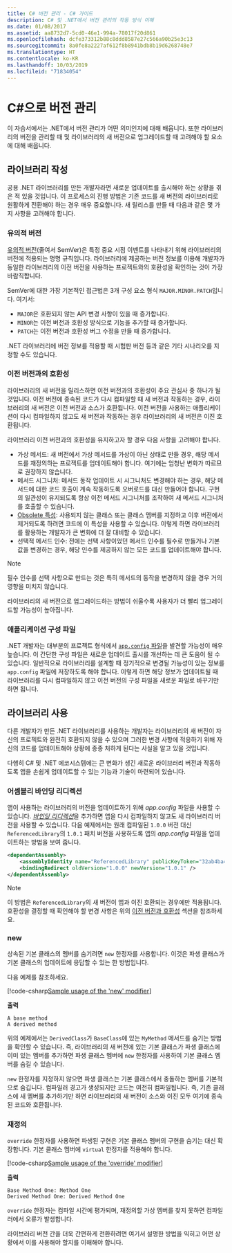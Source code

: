 ```yaml
---
title: C# 버전 관리 - C# 가이드
description: C# 및 .NET에서 버전 관리의 작동 방식 이해
ms.date: 01/08/2017
ms.assetid: aa8732d7-5cd0-46e1-994a-78017f20d861
ms.openlocfilehash: dcfe373312b88c8ddd8587e27c566a90b25e3c13
ms.sourcegitcommit: 8a0fe8a2227af612f8b8941bdb8b19d6268748e7
ms.translationtype: HT
ms.contentlocale: ko-KR
ms.lasthandoff: 10/03/2019
ms.locfileid: "71834054"
---
```

# <a name="versioning-in-c"></a>C\#으로 버전 관리

이 자습서에서는 .NET에서 버전 관리가 어떤 의미인지에 대해 배웁니다. 또한 라이브러리의 버전을 관리할 때 및 라이브러리의 새 버전으로 업그레이드할 때 고려해야 할 요소에 대해 배웁니다.

## <a name="authoring-libraries"></a>라이브러리 작성

공용 .NET 라이브러리를 만든 개발자라면 새로운 업데이트를 출시해야 하는 상황을 겪은 적 있을 것입니다. 이 프로세스의 진행 방법은 기존 코드를 새 버전의 라이브러리로 원활하게 전환해야 하는 경우 매우 중요합니다. 새 릴리스를 만들 때 다음과 같은 몇 가지 사항을 고려해야 합니다.

### <a name="semantic-versioning"></a>유의적 버전

[유의적 버전](https://semver.org/)(줄여서 SemVer)은 특정 중요 시점 이벤트를 나타내기 위해 라이브러리의 버전에 적용되는 명명 규칙입니다.
라이브러리에 제공하는 버전 정보를 이용해 개발자가 동일한 라이브러리의 이전 버전을 사용하는 프로젝트와의 호환성을 확인하는 것이 가장 바람직합니다.

SemVer에 대한 가장 기본적인 접근법은 3개 구성 요소 형식 `MAJOR.MINOR.PATCH`입니다. 여기서:

- `MAJOR`은 호환되지 않는 API 변경 사항이 있을 때 증가합니다.
- `MINOR`는 이전 버전과 호환성 방식으로 기능을 추가할 때 증가합니다.
- `PATCH`는 이전 버전과 호환성 버그 수정을 만들 때 증가합니다.

.NET 라이브러리에 버전 정보를 적용할 때 시험판 버전 등과 같은 기타 시나리오를 지정할 수도 있습니다.

### <a name="backwards-compatibility"></a>이전 버전과의 호환성

라이브러리의 새 버전을 릴리스하면 이전 버전과의 호환성이 주요 관심사 중 하나가 될 것입니다.
이전 버전에 종속된 코드가 다시 컴파일할 때 새 버전과 작동하는 경우, 라이브러리의 새 버전은 이전 버전과 소스가 호환됩니다. 이전 버전을 사용하는 애플리케이션이 다시 컴파일하지 않고도 새 버전과 작동하는 경우 라이브러리의 새 버전은 이진 호환됩니다.

라이브러리 이전 버전과의 호환성을 유지하고자 할 경우 다음 사항을 고려해야 합니다.

- 가상 메서드: 새 버전에서 가상 메서드를 가상이 아닌 상태로 만들 경우, 해당 메서드를 재정의하는 프로젝트를 업데이트해야 합니다. 여기에는 엄청난 변화가 따르므로 권장하지 않습니다.
- 메서드 시그니처: 메서드 동작 업데이트 시 시그니처도 변경해야 하는 경우, 해당 메서드에 대한 코드 호출이 계속 작동하도록 오버로드를 대신 만들어야 합니다.
구현의 일관성이 유지되도록 항상 이전 메서드 시그니처를 조작하여 새 메서드 시그니처를 호출할 수 있습니다.
- [Obsolete 특성](programming-guide/concepts/attributes/common-attributes.md#Obsolete): 사용되지 않는 클래스 또는 클래스 멤버를 지정하고 이후 버전에서 제거되도록 하려면 코드에 이 특성을 사용할 수 있습니다. 이렇게 하면 라이브러리를 활용하는 개발자가 큰 변화에 더 잘 대비할 수 있습니다.
- 선택적 메서드 인수: 전에는 선택 사항이었던 메서드 인수를 필수로 만들거나 기본값을 변경하는 경우, 해당 인수를 제공하지 않는 모든 코드를 업데이트해야 합니다.

> [!NOTE]
> 필수 인수를 선택 사항으로 만드는 것은 특히 메서드의 동작을 변경하지 않을 경우 거의 영향을 미치지 않습니다.

라이브러리의 새 버전으로 업그레이드하는 방법이 쉬울수록 사용자가 더 빨리 업그레이드할 가능성이 높아집니다.

### <a name="application-configuration-file"></a>애플리케이션 구성 파일

.NET 개발자는 대부분의 프로젝트 형식에서 [`app.config` 파일](../framework/configure-apps/file-schema/index.md)을 발견할 가능성이 매우 높습니다.
이 간단한 구성 파일은 새로운 업데이트 출시를 개선하는 데 큰 도움이 될 수 있습니다. 일반적으로 라이브러리를 설계할 때 정기적으로 변경될 가능성이 있는 정보를 `app.config` 파일에 저장하도록 해야 합니다. 이렇게 하면 해당 정보가 업데이트될 때 라이브러리를 다시 컴파일하지 않고 이전 버전의 구성 파일을 새로운 파일로 바꾸기만 하면 됩니다.

## <a name="consuming-libraries"></a>라이브러리 사용

다른 개발자가 만든 .NET 라이브러리를 사용하는 개발자는 라이브러리의 새 버전이 자신의 프로젝트와 완전히 호환되지 않을 수 있으며 그러한 변경 사항에 적응하기 위해 자신의 코드를 업데이트해야 상황에 종종 처하게 된다는 사실을 알고 있을 것입니다.

다행히 C# 및 .NET 에코시스템에는 큰 변화가 생긴 새로운 라이브러리 버전과 작동하도록 앱을 손쉽게 업데이트할 수 있는 기능과 기술이 마련되어 있습니다.

### <a name="assembly-binding-redirection"></a>어셈블리 바인딩 리디렉션

앱이 사용하는 라이브러리의 버전을 업데이트하기 위해 *app.config* 파일을 사용할 수 있습니다. [*바인딩 리디렉션*](../framework/configure-apps/redirect-assembly-versions.md)을 추가하면 앱을 다시 컴파일하지 않고도 새 라이브러리 버전을 사용할 수 있습니다. 다음 예제에서는 원래 컴파일된 `1.0.0` 버전 대신 `ReferencedLibrary`의 `1.0.1` 패치 버전을 사용하도록 앱의 *app.config* 파일을 업데이트하는 방법을 보여 줍니다.

```xml
<dependentAssembly>
    <assemblyIdentity name="ReferencedLibrary" publicKeyToken="32ab4ba45e0a69a1" culture="en-us" />
    <bindingRedirect oldVersion="1.0.0" newVersion="1.0.1" />
</dependentAssembly>
```

> [!NOTE]
> 이 방법은 `ReferencedLibrary`의 새 버전이 앱과 이진 호환되는 경우에만 적용됩니다.
> 호환성을 결정할 때 확인해야 할 변경 사항은 위의 [이전 버전과 호환성](#backwards-compatibility) 섹션을 참조하세요.

### <a name="new"></a>new

상속된 기본 클래스의 멤버를 숨기려면 `new` 한정자를 사용합니다. 이것은 파생 클래스가 기본 클래스의 업데이트에 응답할 수 있는 한 방법입니다.

다음 예제를 참조하세요.

[!code-csharp[Sample usage of the 'new' modifier](~/samples/csharp/versioning/new/Program.cs#sample)]

**출력**

```console
A base method
A derived method
```

위의 예제에서는 `DerivedClass`가 `BaseClass`에 있는 `MyMethod` 메서드를 숨기는 방법을 확인할 수 있습니다.
즉, 라이브러리의 새 버전에 있는 기본 클래스가 파생 클래스에 이미 있는 멤버를 추가하면 파생 클래스 멤버에 `new` 한정자를 사용하여 기본 클래스 멤버를 숨길 수 있습니다.

`new` 한정자를 지정하지 않으면 파생 클래스는 기본 클래스에서 충돌하는 멤버를 기본적으로 숨깁니다. 컴파일러 경고가 생성되지만 코드는 여전히 컴파일됩니다. 즉, 기존 클래스에 새 멤버를 추가하기만 하면 라이브러리의 새 버전이 소스와 이진 모두 여기에 종속된 코드와 호환됩니다.

### <a name="override"></a>재정의

`override` 한정자를 사용하면 파생된 구현은 기본 클래스 멤버의 구현을 숨기는 대신 확장합니다. 기본 클래스 멤버에 `virtual` 한정자를 적용해야 합니다.

[!code-csharp[Sample usage of the 'override' modifier](../../samples/csharp/versioning/override/Program.cs#sample)]

**출력**

```console
Base Method One: Method One
Derived Method One: Derived Method One
```

`override` 한정자는 컴파일 시간에 평가되며, 재정의할 가상 멤버를 찾지 못하면 컴파일러에서 오류가 발생합니다.

라이브러리 버전 간을 더욱 간편하게 전환하려면 여기서 설명한 방법을 익히고 어떤 상황에서 이를 사용해야 할지를 이해해야 합니다.

